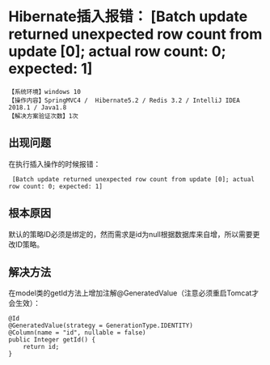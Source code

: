 # Hibernate插入报错： [Batch update returned unexpected row count from update [0]; actual row count: 0; expected: 1]
`【系统环境】windows 10`  
`【操作内容】SpringMVC4 /  Hibernate5.2 / Redis 3.2 / IntelliJ IDEA 2018.1 / Java1.8`  
`【解决方案验证次数】1次`  
## <i class="fa fa-question-circle"></i> 出现问题
在执行插入操作的时候报错：
```
 [Batch update returned unexpected row count from update [0]; actual row count: 0; expected: 1]
```
## <i class="fa fa-bullseye"></i> 根本原因
默认的策略ID必须是绑定的，然而需求是id为null根据数据库来自增，所以需要更改ID策略。
## <i class="fa fa-check-circle"></i> 解决方法
在model类的getId方法上增加注解@GeneratedValue（注意必须重启Tomcat才会生效）：
```
@Id
@GeneratedValue(strategy = GenerationType.IDENTITY)
@Column(name = "id", nullable = false)
public Integer getId() {
    return id;
}
```
